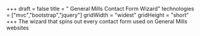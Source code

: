 +++
draft = false
title = " General Mills Contact Form Wizard"
technologies = ["mvc","bootstrap","jquery"]
gridWidth = "widest"
gridHeight = "short"
+++
The wizard that spins out every contact form used on General Mills websites
